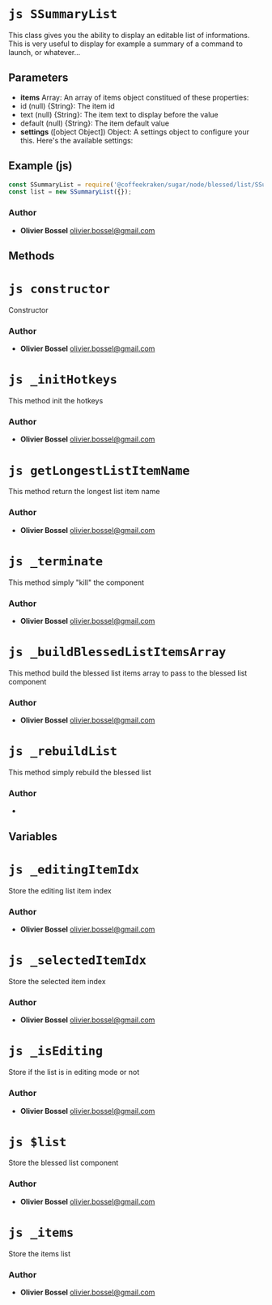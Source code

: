 


<!-- @namespace    sugar.node.blessed.list -->

# ```js SSummaryList ```


This class gives you the ability to display an editable list of informations.
This is very useful to display for example a summary of a command to launch, or whatever...

## Parameters

- **items**  Array: An array of items object constitued of these properties:
- id (null) {String}: The item id
- text (null) {String}: The item text to display before the value
- default (null) {String}: The item default value
- **settings** ([object Object]) Object: A settings object to configure your this. Here's the available settings:



## Example (js)

```js
const SSummaryList = require('@coffeekraken/sugar/node/blessed/list/SSummaryList');
const list = new SSummaryList({});
```


### Author
- **Olivier Bossel** <a href="mailto:olivier.bossel@gmail.com">olivier.bossel@gmail.com</a> 


## Methods




# ```js constructor ```


Constructor




### Author
- **Olivier Bossel** <a href="mailto:olivier.bossel@gmail.com">olivier.bossel@gmail.com</a> 





# ```js _initHotkeys ```


This method init the hotkeys




### Author
- **Olivier Bossel** <a href="mailto:olivier.bossel@gmail.com">olivier.bossel@gmail.com</a> 





# ```js getLongestListItemName ```


This method return the longest list item name




### Author
- **Olivier Bossel** <a href="mailto:olivier.bossel@gmail.com">olivier.bossel@gmail.com</a> 





# ```js _terminate ```


This method simply "kill" the component




### Author
- **Olivier Bossel** <a href="mailto:olivier.bossel@gmail.com">olivier.bossel@gmail.com</a> 





# ```js _buildBlessedListItemsArray ```


This method build the blessed list items array to pass to the blessed list component




### Author
- **Olivier Bossel** <a href="mailto:olivier.bossel@gmail.com">olivier.bossel@gmail.com</a> 





# ```js _rebuildList ```


This method simply rebuild the blessed list




### Author
- 


## Variables




# ```js _editingItemIdx ```


Store the editing list item index



### Author
- **Olivier Bossel** <a href="mailto:olivier.bossel@gmail.com">olivier.bossel@gmail.com</a> 





# ```js _selectedItemIdx ```


Store the selected item index



### Author
- **Olivier Bossel** <a href="mailto:olivier.bossel@gmail.com">olivier.bossel@gmail.com</a> 





# ```js _isEditing ```


Store if the list is in editing mode or not



### Author
- **Olivier Bossel** <a href="mailto:olivier.bossel@gmail.com">olivier.bossel@gmail.com</a> 





# ```js $list ```


Store the blessed list component



### Author
- **Olivier Bossel** <a href="mailto:olivier.bossel@gmail.com">olivier.bossel@gmail.com</a> 





# ```js _items ```


Store the items list



### Author
- **Olivier Bossel** <a href="mailto:olivier.bossel@gmail.com">olivier.bossel@gmail.com</a> 


